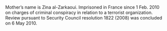  Mother’s name is Zina al-Zarkaoui. Imprisoned in France since 1 Feb. 2010 on 
charges of criminal conspiracy in relation to a terrorist organization. Review 
pursuant to Security Council resolution 1822 (2008) was concluded on 6 May 
2010. 
